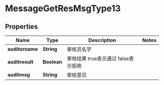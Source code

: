 # MessageGetResMsgType13

## Properties
Name | Type | Description | Notes
------------ | ------------- | ------------- | -------------
**auditorname** | **String** | 审核员名字 | 
**auditresult** | **Boolean** | 审核结果 true表示通过 false表示拒绝 | 
**auditmsg** | **String** | 审核意见 | 
